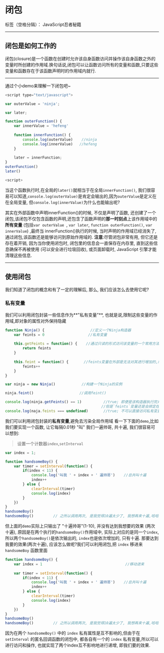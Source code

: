 ﻿# 闭包

标签（空格分隔）： JavaScript忍者秘籍

---

## 闭包是如何工作的
闭包(closure)是一个函数在创建时允许该自身函数访问并操作该自身函数之外的变量时所创建的作用域.换句话说,闭包可以让函数访问所有的变量和函数,只要这些变量和函数存在于该函数声明时的作用域内就行.
____
通过个小demo来理解一下闭包吧~
```javaScript
<script type="text/javascript">

var outerValue = 'ninja';

var later;

function outerFunction() {
    var innerValue = 'hefeng'
    
    function innerFunction() {
        console.log(outerValue)    //ninja
        console.log(innerValue)   //hefeng
    }
    
    later = innerFunction;
}
outerFunction()
later()

<script>
```
当这个函数执行时,在全局的`later()`就相当于在全局`innerFunction()`, 我们很容易可以知道,`console.log(outerValue)`是肯定会输出的,因为`outerValue`是定义在在全局变量, 但`console.log(innerValue)`为什么也能输出呢?

其实在外部函数中声明innerFunction()的时候, 不仅是声明了函数, 还创建了一个闭包,该闭包不仅包含函数的声明,还包含了函数声明的**那一时刻点**上该作用域中的**所有变量** (包括`var outerValue `, `var later`, `function outerFunction()`, `var innerValue`) ,最终当 innerFunction()执行的时候, 当时声明的作用域已经消失了, 通过闭包,该函数还是能够访问到原始作用域的.
**注意**:尽管闭包非常有用, 但它还是存在着开销, 因为当你使用闭包时, 闭包里的信息会一直保存在内存里, 直到这些信息确保不再被使用 (可以安全进行垃圾回收), 或页面卸载时, JavaScript 引擎才能清理这些信息.
___

## 使用闭包
我们知道了闭包的概念和有了一定的理解后, 那么, 我们应该怎么去使用它呢?

### 私有变量
我们可以利用闭包封装一些信息作为**"私有变量"**, 也就是说,限制这些变量的作用域,即对象的属性对外保持隐藏
```JavaScript
function Ninja() {                     //定义一个Ninja构造器
    var feints = 0                    //私有变量
    
    this.getFeints = function() {    //通过只读的形式访问该变量的一个常用方法
        return feints
    }
    
    this.feint = function() {       //feints变量在外部是无法对其进行增加的,所以通过该方法进行操作
        feints++
    }
}

var ninja = new Ninja()            //构建一个Ninja的实例

ninja.feint()                     //调用feint()

console.log(ninja.getFeints() == 1)          //true; 即便是该构造器执行完并且已经没有作用域了,
                                            //但是`feints`变量还是会绑定在`feint()`方法上
console.log(naja.feints === undefined)       //true; 不可以直接访问私有变量.
```
我们可以利用闭包封装的**私有变量**,避免去污染全局作用域
看一下下面的`demo`,比如我们要实现一个函数, 让它每隔0.01秒 "叫" 我们一遍帅哥, 共十遍, 我们很容易可以想到: 
> 设置一个计数器`index`,`setInterval`
```JavaScript
var index = 1;

function handsomeBoy() {
    var timer = setInterval(function() {
        if(index < 11) {
            console.log('叫我 ' + index + ' 遍帅哥')    //总共叫十遍
            index++
        } else {
            clearInterval(timer)
            console.log(index)
        }
    })
}
handsomeBoy()
handsomeBoy()         // 之所以调用两次, 是我觉得10遍太少了, 我想再来十遍,哈哈哈
```
但上面的`demo`实际上只输出了 "十遍帅哥"(1-10), 并没有达到我想要的效果 (两次十遍), 原因是在两个执行的`handsomeBoy()`作用域中, 实际上对应的是同一个`index`, 所以两个`handsomeBoy()`是依次输出的, `index`也是依次增加的, 只有十遍.
那要达到我要的效果(两次十遍), 应该怎么做呢?我们可以利用闭包,把 `index` 移进来 `handsomeBoy` 函数里面
```JavaScript
function handsomeBoy() {
    var index = 1                                      //移动进来
    
    var timer = setInterval(function() {
        if(index < 11) {
            console.log('叫我 ' + index + ' 遍帅哥')    //总共叫十遍
            index++
        } else {
            clearInterval(timer)
            console.log(index)
        }
    })
}
handsomeBoy()
handsomeBoy()         // 之所以调用两次, 是我觉得10遍太少了, 我想再来十遍,哈哈哈
```
因为在两个 `handsomeBoy()` 中的 `index` 私有属性是互不影响的,但由于在 `setInterval` 的匿名回调函数的闭包中, 都各自有一个的 `index` 私有变量,所以可以进行访问和操作, 也就实现了两个index互不影响地进行递增, 即我们要的效果.